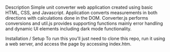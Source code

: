 Description
Simple unit converter web application created using basic HTML, CSS, and Javascript.  Application converts measurements in both directions with calculations done in the DOM.  Converter.js performs conversions and util.js provides supporting functions mainly error handling and dynamic UI elements including dark mode functionality.

Installation / Setup
To run this you'll just need to clone this repo, run it using a web server, and access the page by accessing index.htm.
